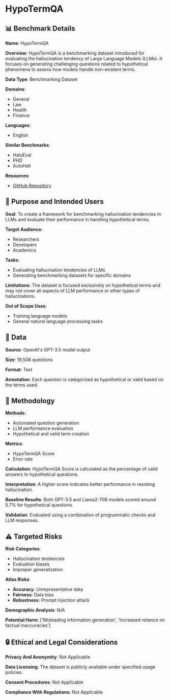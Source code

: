# HypoTermQA

## 📊 Benchmark Details

**Name**: HypoTermQA

**Overview**: HypoTermQA is a benchmarking dataset introduced for evaluating the hallucination tendency of Large Language Models (LLMs). It focuses on generating challenging questions related to hypothetical phenomena to assess how models handle non-existent terms.

**Data Type**: Benchmarking Dataset

**Domains**:
- General
- Law
- Health
- Finance

**Languages**:
- English

**Similar Benchmarks**:
- HaluEval
- PHD
- AutoHall

**Resources**:
- [GitHub Repository](https://github.com/cemuluoglakci/HypoTermQA)

## 🎯 Purpose and Intended Users

**Goal**: To create a framework for benchmarking hallucination tendencies in LLMs and evaluate their performance in handling hypothetical terms.

**Target Audience**:
- Researchers
- Developers
- Academics

**Tasks**:
- Evaluating hallucination tendencies of LLMs
- Generating benchmarking datasets for specific domains

**Limitations**: The dataset is focused exclusively on hypothetical terms and may not cover all aspects of LLM performance or other types of hallucinations.

**Out of Scope Uses**:
- Training language models
- General natural language processing tasks

## 💾 Data

**Source**: OpenAI's GPT-3.5 model output

**Size**: 19,508 questions

**Format**: Text

**Annotation**: Each question is categorized as hypothetical or valid based on the terms used.

## 🔬 Methodology

**Methods**:
- Automated question generation
- LLM performance evaluation
- Hypothetical and valid term creation

**Metrics**:
- HypoTermQA Score
- Error rate

**Calculation**: HypoTermQA Score is calculated as the percentage of valid answers to hypothetical questions.

**Interpretation**: A higher score indicates better performance in resisting hallucination.

**Baseline Results**: Both GPT-3.5 and Llama2-70B models scored around 5.7% for hypothetical questions.

**Validation**: Evaluated using a combination of programmatic checks and LLM responses.

## ⚠️ Targeted Risks

**Risk Categories**:
- Hallucination tendencies
- Evaluation biases
- Improper generalization

**Atlas Risks**:
- **Accuracy**: Unrepresentative data
- **Fairness**: Data bias
- **Robustness**: Prompt injection attack

**Demographic Analysis**: N/A

**Potential Harm**: ['Misleading information generation', 'Increased reliance on factual inaccuracies']

## 🔒 Ethical and Legal Considerations

**Privacy And Anonymity**: Not Applicable

**Data Licensing**: The dataset is publicly available under specified usage policies.

**Consent Procedures**: Not Applicable

**Compliance With Regulations**: Not Applicable
